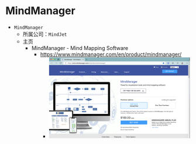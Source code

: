 # MindManager

* `MindManager`
  * 所属公司：`MindJet`
  * 主页
    * MindManager - Mind Mapping Software
      * https://www.mindmanager.com/en/product/mindmanager/
        * ![mindmanager_home](../../../../assets/img/mindmanager_home.png)

